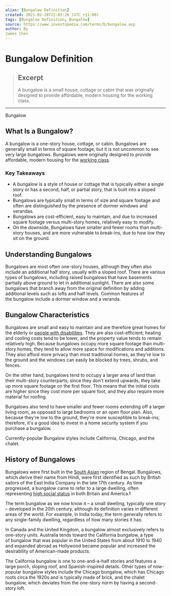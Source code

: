 ```yaml
---
alias: [Bungalow Definition]
created: 2021-02-28T22:03:26 (UTC +11:00)
tags: [Bungalow Definition, Bungalow]
source: https://www.investopedia.com/terms/b/bungalow.asp
author: By
James Chen
---
```


# Bungalow Definition

> ## Excerpt
> A bungalow is a small house, cottage or cabin that was originally designed to provide affordable, modern housing for the working class.

---

Bungalow
## What Is a Bungalow?

A bungalow is a one-story house, cottage, or cabin. Bungalows are generally small in terms of square footage, but it is not uncommon to see very large bungalows. Bungalows were originally designed to provide affordable, modern housing for the [working class](https://www.investopedia.com/terms/w/working-class.asp).

### Key Takeaways

-   A bungalow is a style of house or cottage that is typically either a single story or has a second, half, or partial story, that is built into a sloped roof.
-   Bungalows are typically small in terms of size and square footage and often are distinguished by the presence of dormer windows and verandas.
-   Bungalows are cost-efficient, easy to maintain, and due to increased square footage versus multi-story homes, relatively easy to modify.
-   On the downside, Bungalows have smaller and fewer rooms than multi-story houses, and are more vulnerable to break-ins, due to how low they sit on the ground.

## Understanding Bungalows

Bungalows are most often one-story houses, although they often also include an additional half story, usually with a sloped roof. There are various types of bungalows, including raised bungalows that have basements partially above ground to let in additional sunlight. There are also some bungalows that branch away from the original definition by adding additional levels such as lofts and half levels. Common features of the bungalow include a dormer window and a veranda.

## Bungalow Characteristics

Bungalows are small and easy to maintain and are therefore great homes for the elderly or [people with disabilities](https://www.investopedia.com/terms/d/disability-insurance.asp). They are also cost-efficient; heating and cooling costs tend to be lower, and the property value tends to remain relatively high. Because bungalows occupy more square footage than multi-story homes, they tend to allow more space for modifications and additions. They also afford more privacy than most traditional homes, as they're low to the ground and the windows can easily be blocked by trees, shrubs, and fences. 

On the other hand, bungalows tend to occupy a larger area of land than their multi-story counterparts; since they don't extend upwards, they take up more square footage on the first floor. This means that the initial costs are higher since they cost more per square foot, and they also require more material for roofing. 

Bungalows also tend to have smaller and fewer rooms extending off a larger living room, as opposed to large bedrooms or an open floor plan. Also, because they're low to the ground, they're more susceptible to break-ins; therefore, it's a good idea to invest in a home security system if you purchase a bungalow.

Currently-popular Bungalow styles include California, Chicago, and the chalet. 

## History of Bungalows

Bungalows were first built in the [South Asian](https://www.investopedia.com/articles/investing/022316/south-asia-new-face-emerging-economies.asp) region of Bengal. Bungalows, which derive their name from Hindi, were first identified as such by British sailors of the East India Company in the late 17th century. As time progressed, a bungalow came to refer to a large dwelling, often representing [high social status](https://www.investopedia.com/terms/s/status-symbol.asp) in both Britain and America.1

The term bungalow as we now know it – a small dwelling, typically one story – developed in the 20th century, although its definition varies in different areas of the world. For example, in India today, the term generally refers to any single-family dwelling, regardless of how many stories it has.

In Canada and the United Kingdom, a bungalow almost exclusively refers to one-story units. Australia tends toward the California bungalow, a type of bungalow that was popular in the United States from about 1910 to 1940 and expanded abroad as Hollywood became popular and increased the desirability of American-made products.

The California bungalow is one to one-and-a-half stories and features a large porch, sloping roof, and Spanish-inspired details. Other types of now-popular bungalow styles include the Chicago bungalow, which has Chicago roots circa the 1920s and is typically made of brick, and the chalet bungalow, which deviates from the one-story norm by having a second-story loft.
